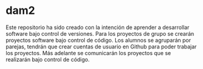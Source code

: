 # dam2
Este repositorio ha sido creado con la intención de aprender a desarrollar software bajo control de versiones. Para los proyectos de grupo se crearán proyectos software bajo control de código. Los alumnos se agruparán por parejas, tendrán que crear cuentas de usuario en Github para poder trabajar los proyectos. Más adelante se comunicarán los proyectos que se realizarán bajo control de código. 
